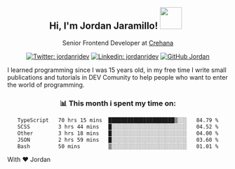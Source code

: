 <div align="center">
<h2 style="margin-right:10px;">Hi, I'm Jordan Jaramillo! <img src="https://media.giphy.com/media/Wj7lNjMNDxSmc/source.gif" width="50" > </h2>

<p>Senior Frontend Developer at <a href="https://www.crehana.com/">Crehana</a></p>

[![Twitter: jordanrjdev](https://img.shields.io/twitter/follow/jordanrjdev?style=social)](https://twitter.com/jordanrjdev)
[![Linkedin: jordanrjdev](https://img.shields.io/badge/-jordanrjdev-blue?style=flat-square&logo=Linkedin&logoColor=white&link=https://www.linkedin.com/in/jordanrjdev/)](https://www.linkedin.com/in/jordanrjdev/)
[![GitHub Jordan](https://img.shields.io/github/followers/jnadroj?label=follow&style=social)](https://github.com/jnadroj)

</div>
I learned programming since I was 15 years old, in my free time I write small publications and tutorials in DEV Comunity to help people who want to enter the world of programming.

<div align="center">

### 📊 **This month i spent my time on:**

<!--START_SECTION:waka-->

```txt
TypeScript   70 hrs 15 mins  █████████████████████▒░░░   84.79 %
SCSS         3 hrs 44 mins   █░░░░░░░░░░░░░░░░░░░░░░░░   04.52 %
Other        3 hrs 18 mins   █░░░░░░░░░░░░░░░░░░░░░░░░   04.00 %
JSON         2 hrs 59 mins   █░░░░░░░░░░░░░░░░░░░░░░░░   03.60 %
Bash         50 mins         ▒░░░░░░░░░░░░░░░░░░░░░░░░   01.01 %
```

<!--END_SECTION:waka-->

</div>

With ❤️ Jordan
